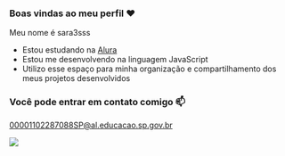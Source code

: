 ### Boas vindas ao meu perfil ❤️

Meu nome é sara3sss
- Estou estudando na [Alura](https://www.alura.com.br)
- Estou me desenvolvendo na linguagem JavaScript
- Utilizo esse espaço para minha organização e compartilhamento dos meus projetos desenvolvidos

### Você pode entrar em contato comigo 📫

00001102287088SP@al.educacao.sp.gov.br


![](https://media1.tenor.com/m/MN-JZXeX_QMAAAAC/fight-me-come-at-bro.gif)
